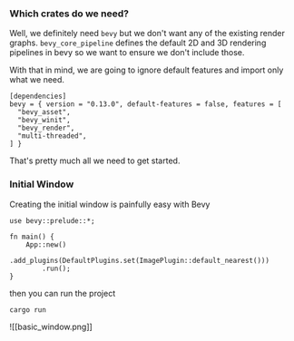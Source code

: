 ### Which crates do we need?
Well, we definitely need `bevy` but we don't want any of the existing render graphs. `bevy_core_pipeline` defines the default 2D and 3D rendering pipelines in bevy so we want to ensure we don't include those.

With that in mind, we are going to ignore default features and import only what we need.
```
[dependencies]
bevy = { version = "0.13.0", default-features = false, features = [
  "bevy_asset",
  "bevy_winit",
  "bevy_render",
  "multi-threaded",
] }
```

That's pretty much all we need to get started.

### Initial Window
Creating the initial window is painfully easy with Bevy

```
use bevy::prelude::*;

fn main() {
	App::new()
		.add_plugins(DefaultPlugins.set(ImagePlugin::default_nearest()))
		.run();
}
```

then you can run the project
```
cargo run
```

![[basic_window.png]]